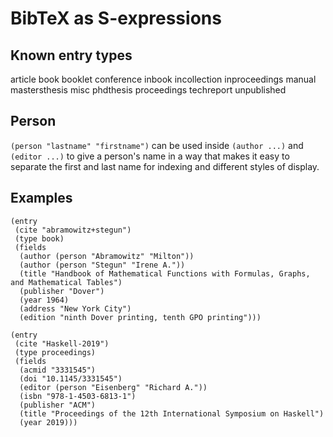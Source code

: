 # BibTeX as S-expressions


## Known entry types

article
book
booklet
conference
inbook
incollection
inproceedings
manual
mastersthesis
misc
phdthesis
proceedings
techreport
unpublished


## Person

`(person "lastname" "firstname")` can be used inside `(author ...)`
and `(editor ...)` to give a person's name in a way that makes it easy
to separate the first and last name for indexing and different styles
of display.


## Examples

```Lisp
(entry
 (cite "abramowitz+stegun")
 (type book)
 (fields
  (author (person "Abramowitz" "Milton"))
  (author (person "Stegun" "Irene A."))
  (title "Handbook of Mathematical Functions with Formulas, Graphs, and Mathematical Tables")
  (publisher "Dover")
  (year 1964)
  (address "New York City")
  (edition "ninth Dover printing, tenth GPO printing")))
```

```Lisp
(entry
 (cite "Haskell-2019")
 (type proceedings)
 (fields
  (acmid "3331545")
  (doi "10.1145/3331545")
  (editor (person "Eisenberg" "Richard A."))
  (isbn "978-1-4503-6813-1")
  (publisher "ACM")
  (title "Proceedings of the 12th International Symposium on Haskell")
  (year 2019)))
```
